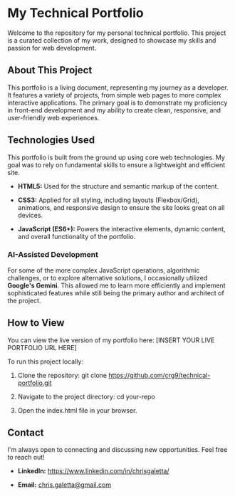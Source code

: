 My Technical Portfolio
======================

Welcome to the repository for my personal technical portfolio. This project is a curated collection of my work, designed to showcase my skills and passion for web development.

About This Project
------------------

This portfolio is a living document, representing my journey as a developer. It features a variety of projects, from simple web pages to more complex interactive applications. The primary goal is to demonstrate my proficiency in front-end development and my ability to create clean, responsive, and user-friendly web experiences.

Technologies Used
-----------------

This portfolio is built from the ground up using core web technologies. My goal was to rely on fundamental skills to ensure a lightweight and efficient site.

*   **HTML5:** Used for the structure and semantic markup of the content.
    
*   **CSS3:** Applied for all styling, including layouts (Flexbox/Grid), animations, and responsive design to ensure the site looks great on all devices.
    
*   **JavaScript (ES6+):** Powers the interactive elements, dynamic content, and overall functionality of the portfolio.
    

### AI-Assisted Development

For some of the more complex JavaScript operations, algorithmic challenges, or to explore alternative solutions, I occasionally utilized **Google's Gemini**. This allowed me to learn more efficiently and implement sophisticated features while still being the primary author and architect of the project.

How to View
-----------

You can view the live version of my portfolio here: \[INSERT YOUR LIVE PORTFOLIO URL HERE\]

To run this project locally:

1.  Clone the repository: git clone https://github.com/crg9/technical-portfolio.git
    
2.  Navigate to the project directory: cd your-repo
    
3.  Open the index.html file in your browser.
    

Contact
-------

I'm always open to connecting and discussing new opportunities. Feel free to reach out!

*   **LinkedIn:** https://www.linkedin.com/in/chrisgaletta/
    
*   **Email:** chris.galetta@gmail.com
